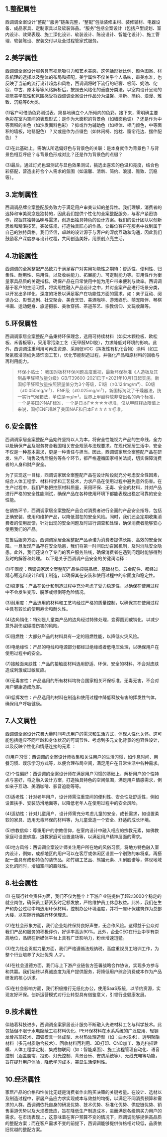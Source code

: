## 1.整配属性

西调调全案设计“整配”“服务”链条完整，“整配”包括装修主材、装修辅材、电器设备、成品家具、定制家具以及软装饰品。“服务”包括全案设计（包括户型规划、室内设计、效果表现、施工深化设计、软装设计、陈设设计、智能化设计）、施工管理、软装陈设、安装交付以及全过程管家式服务。

## 2.美学属性

西调调全案设计服务具有视觉吸引力和艺术美感，这包括形状比例、颜色图案、材质机理的选择以及整体的布局和搭配。美学属性不仅关乎个人品味，审美水准，也反映了当前的流行设计趋势和风格，西调调将时下流行的轻奢、极简、奶油、侘寂、中古、原木等等风格解析后，按照去风格化的垂直分类法，以室内设计呈现的视觉美学属性和氛围感受将西调调全案设计作品分为温馨、清新、简约、浪漫、雅致、沉稳等6大类。

(1)客户可借助色彩测试表，简易地确立个人所倾向的色彩。接下来，需明确主要色彩在室内空间的表现形式：是作为大面积的背景色（如墙面色调）？还是作为中等面积的主色（如沙发面料色彩）？抑或作为辅助色（如柜体、柜门颜色，中等面积的墙板，地毯配色）？又或是作为点缀色（如休闲椅、抱枕、窗帘花边、摆件配色）？

(2)在此基础上，需确认所选偏好色与背景色的关联：是本身就作为背景色？与背景色相互呼应？与背景色形成对比？还是作为背景色的点缀？

(3)最后，通过灯光色温测试与显色效果测试，挑选出喜欢的色温和亮度，结合色彩搭配，营造出符合个人需求的氛围（如温馨、清新、简约、浪漫、雅致、沉稳等）。

## 3.定制属性

西调调品牌全案整配服务致力于满足用户审美认知的差异性。我们理解，消费者的选择和审美观念是独特的，因此我们提供个性化的全案整配服务，与客户紧密协作，挖掘其独特品味与需求，创造出独具特色的设计方案。我们的设计团队以创新思维和精湛技艺，突破陈规，打造独具匠心的作品，让每位客户在服务中找到属于自己的独特风格。我们坚信，卓越的设计源于与客户的深度互动和沟通，因此我们鼓励客户深度参与设计过程，共同创造美好，用原创点亮生活。

## 4.功能属性

西调调的全案整配产品致力于满足客户对实用功能性之期待：舒适性、便利性、归集性、耐用性、易用性，以及收纳能力、拓展能力、可定制能力等。实用性作为衡量家具品质的关键指标，确保产品在日常使用中能为用户带来便利与效率。西调调基于客户的生活习惯，将实用性融入产品设计之中，并对全案产品进行场景分类，以开发出多样化、深度的场景以满足客户在功能性方面的需求，如：亲子互动、阅读办公、影音追剧、社交聚会、美食烹饪、美酒咖啡、游戏娱乐、萌宠陪伴、琴棋书画、运动健身、旅游摄影、美妆穿搭、茶道茶艺、宗教信仰、文玩收藏等。

## 5.环保属性

西调调家居全案整配产品秉持环保理念，选用可持续材料（如实木颗粒板、欧松板、禾香板等），采用零污染工艺（无甲醛MDI胶），力求降低对环境的影响。此外，西调调注重利用可再生资源、采用低VOC（挥发性有机化合物）涂料（如三聚氰胺浸渍纸免漆饰面工艺），优化节能制造过程，并强化产品和原材料的回收与再利用能力。
> 环保小贴士：
>我国对板材环保问题高度重视，最新环保标准《人造板及其制品甲醛释放量分级》GB/T39600-2021已于>2021年10月1日起实施。新国标甲醛释放量按照限量值分为3个等级，E1级（≤0.124mg/m³）、E0级（≤0.050mg/m³）、ENF级（≤0.025mg/m³），新国标淘汰了干燥器法，统一实行气候箱法，单位是mg/m³。世界上甲醛释放非常出名的两个标准，一个是美国的NAF标准，一个是日本F☆☆☆☆标准，仅从甲醛释放限值上来说，国标ENF超越了美国NAF和日本F☆☆☆☆标准。

## 6.安全属性
西调调家居全案整配产品始终坚持以人为本，将安全性能视为产品的生命线，全力以赴确保产品及服务符合我国相关安全规范与法规要求。在现代家居生活中，安全不仅是一种基本需求，更是一种责任与担当。因此，西调调家居全案整配产品在研发、生产、销售及售后服务等各个环节，都严格遵循国家相关法规，切实保障消费者的人身和财产安全。

为了实现这一目标，西调调家居全案整配产品在设计阶段就充分考虑安全性因素，结合人体工程学、材料科学和工艺技术，力求产品在使用过程中避免意外伤害。在生产过程中，我们严格把控原材料质量，采用环保、无毒、安全的材料，并对产品进行严格的安全性能测试，确保产品在各种使用环境下都能表现出稳定可靠的安全性能。

在销售环节，西调调家居全案整配产品会对消费者进行全面的产品安全指导，包括正确安装、使用和维护产品，以降低潜在的安全风险。同时，我们还会定期收集消费者的使用反馈，针对出现的安全问题及时进行调查和处理，确保消费者能够安心使用我们的产品。

在售后服务方面，西调调家居全案整配产品承诺为消费者提供长期、高效的安全保障。一旦发现产品存在安全隐患，我们将第一时间启动召回机制，及时消除安全隐患。此外，我们还设立了专门的客户服务热线，确保消费者在遇到问题时能够得到及时的解答和处理。
以下是关于西调调产品安全的关键词诠释：

(1)牢固度：西调调家居全案整配产品供应链品牌、基础材质、五金配件、都经过精心甄选和设计和精工制造，以确保其在安装和使用过程中的牢固度和稳定性。

(2)稳定性：产品在设计和制造过程中充分考虑了受力稳定性，以确保在使用过程中不会发生变形、脱落或倾倒等危险情况。

(3)耐用度：产品选用的材料和工艺均经过严格的质量控制，以确保其在使用过程中具有较长的使用寿命和耐久性。

(4)边角钝化：特别是儿童类产品的边角经过特殊处理，变得圆润或钝化，以减少意外刮伤或碰撞伤害的风险。

(5)阻燃性：大部分产品的材料具有一定的阻燃性能，以降低火灾风险。

(6)电绝缘性：产品的电线和电源部分都经过绝缘或者低电压处理，以确保用户在使用过程中的安全。

(7)接触面亲肤性：产品的接触面材料选用舒适、环保、安全的材料，不会对皮肤造成刺激或过敏反应。

(8)无毒害性：产品选用的所有材料均符合国家相关环保标准，无毒无害，不会对用户健康造成危害。

(9)低挥发性：产品选用的材料在制造和使用过程中降低释放有害的挥发性气体，确保用户呼吸健康。

## 7.人文属性

西调调全案设计花费大量时间考虑用户的需求和生活方式，体现人性化关怀。这可能包括适应不同年龄和身体状况的可调节性、考虑到多元文化背景的包容性设计，以及反映个性化和情感连接的元素 ：

(1)用户习惯：西调调的全案设计师收集和关注用户的生活习惯，如作息时间、用餐习惯、娱乐学习方式等，以便合理布局空间，满足用户在日常生活中各种需求。

(2)个性偏好：西调调的全案设计师在满足用户习惯的基础上，解析用户的个性特点与喜好，将之融入设计方案，打造独具特色的空间氛围，满足用户情感需求，例如亲子互动、美酒咖啡、影音追剧等等。

(3)适老性：针对老年用户，设计师需注重空间的便利性、安全性及舒适性，例如设置扶手、安装防滑地面等，以降低老年人在使用过程中的安全风险。

(4)适幼性：针对儿童用户，设计师需充分考虑儿童的安全、成长需求，如设置柔软的家具、选用无毒环保的材料等，为儿童营造一个安全、舒适的成长环境。

(5)宗教信仰：尊重用户的宗教信仰，在室内设计中融入相应的宗教元素，如佛教家庭可设置佛龛、道教家庭可设置道场等，以满足用户精神层面的需求。

(6)地方风俗：西调调全案设计师关注用户所在地的风俗习惯，将地方特色融入室内设计，例如，成都地区的用户可以在客厅或休闲区设置一个别致的麻将桌，再搭配一些具有成都特色的装饰品，如竹编工艺品、熊猫元素、川剧脸谱等，体现地域文化的同时，增加空间的趣味性。

## 8.社会属性

(1)  在履行社会责任方面，我们不仅为整个上下游产业链提供了超过3000个稳定的就业岗位，确保员工薪资及时足额发放，严格维护员工休息权益。此外，我们在生产和办公过程中均选用环保材料，控制办公环境温度，并将一座环保建筑作为总部大楼，以实际行动践行环保理念。

(2)在社会形象方面，我们企业始终保持良好声誉，无合作风险。这得益于公众对我们产品和服务的积极评价，好评率高达90%。此外，企业CEO在行业中享有崇高地位，品牌在新媒体平台上具有广泛影响力，粉丝增速迅猛。

(3)在为社会贡献力量方面，我们严格遵循法规纳税，高度重视员工培训工作，为整个行业培养了大批优秀
人才。

(4)在社会道德方面，我们与上下游产业链各方签署战略合作协议，实现多方参与和共赢。我们始终以真诚态度为用户提供服务，将降低用户综合消费成本作为产品研发的核心诉求。

(5)在社会影响方面，我们积极推行无纸化办公，使用SaaS系统，以节约资源，实现友好环保。创新运营模式对行业转型具有借鉴意义，引领行业健康发展。

## 9.技术属性
伴随着科技进步，西调调全案家居设计服务不断融入先进材料工艺与科学技术。此包括但不限于水电隐蔽工程材料优化、PE环保材料在水系系统的广泛应用、轻钢龙骨吊顶技术、圆弧模具一体成型、木材热处理造型（如：曲木技术）、透明聚酯材料（多元材质融合技术）、回收材料再利用、3D打印、CNC加工、激光扫描建模、人体工程学定制、集成物联网（如：智能桌面）、施工流程管理自动化、语音控制（涵盖窗帘、投影、灯光控制、背景音乐、安防系统等）、无线充电等功能，旨在提升用户体验，降低学习成本，突显生活便利性。
## 10.经济属性

家居产品的价格和性价比无疑是消费者作出购买决策的关键考量。在设计、选材以及制造过程中，家居产品应力求实现成本与效益的均衡，以满足不同消费预算和需求的人群。西调调依托自身的研发优势、技术优势、标准化优势、供应链优势、销售渠道优势以及大规模效应，旨在降低生产制造成本，进而满足各级购买力用户的需求。在市场表现上，这意味着在客户预算不变的情况下，西调调能够提供高品质的整配方案；而在客户需求不变的前提下，西调调能够提供价格相对较低，品质依旧优越的整配方案。